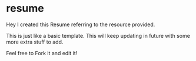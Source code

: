 # resume
Hey I created this Resume referring to the resource provided.

This is just like a basic template. This will keep updating in future with some more extra stuff to add.

Feel free to Fork it and edit it!
